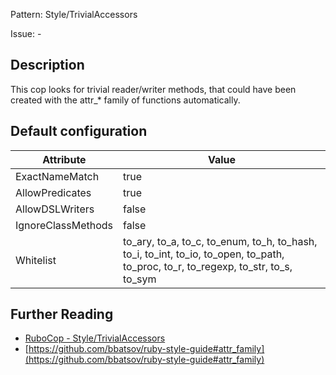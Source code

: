 Pattern: Style/TrivialAccessors

Issue: -

## Description

This cop looks for trivial reader/writer methods, that could
have been created with the attr_* family of functions automatically.

## Default configuration

Attribute | Value
--- | ---
ExactNameMatch | true
AllowPredicates | true
AllowDSLWriters | false
IgnoreClassMethods | false
Whitelist | to_ary, to_a, to_c, to_enum, to_h, to_hash, to_i, to_int, to_io, to_open, to_path, to_proc, to_r, to_regexp, to_str, to_s, to_sym

## Further Reading

* [RuboCop - Style/TrivialAccessors](https://rubocop.readthedocs.io/en/latest/cops_style/#styletrivialaccessors)
* [https://github.com/bbatsov/ruby-style-guide#attr_family](https://github.com/bbatsov/ruby-style-guide#attr_family)

